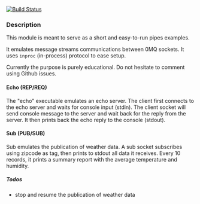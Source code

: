 [![Build Status](https://travis-ci.org/PierreR/pipes-zmq3.png)](https://travis-ci.org/PierreR/pipes-zmq3)

### Description

This module is meant to serve as a short and easy-to-run pipes examples.

It emulates message streams communications between 0MQ sockets. It uses `inproc` (in-process) protocol to ease setup.

Currently the purpose is purely educational. Do not hesitate to comment using Github issues.

#### Echo (REP/REQ)

The "echo" executable emulates an echo server. The client first connects to the echo server and waits for console input (stdin). The client socket will send console message to the server and wait back for the reply from the server.  It then prints back the echo reply to the console (stdout).

#### Sub (PUB/SUB)

Sub emulates the publication of weather data. A sub socket subscribes using zipcode as tag, then prints to stdout all data it receives. Every 10 records, it prints a summary report with the average temperature and humidity.

##### Todos

  * stop and resume the publication of weather data
